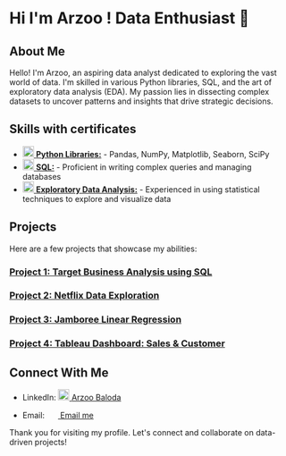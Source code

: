 # Hi I'm Arzoo ! Data Enthusiast  👋
## About Me
Hello! I'm Arzoo, an aspiring data analyst dedicated to exploring the vast world of data. I'm skilled in various Python libraries, SQL, and the art of exploratory data analysis (EDA). My passion lies in dissecting complex datasets to uncover patterns and insights that drive strategic decisions.

## Skills with certificates
- <a href="https://moonshot.scaler.com/s/sl/S5H5tOyZM3"> <img src="https://github.com/azbaloda/azbaloda/assets/161424775/21ba5d1a-fdcf-4582-928b-4bbe8ef1f227" width="20" height="20"/> [**Python Libraries:**](https://moonshot.scaler.com/s/sl/S5H5tOyZM3) - Pandas, NumPy, Matplotlib, Seaborn, SciPy 
- <a href="https://moonshot.scaler.com/s/sl/UbvSt91s1H"> <img src="https://github.com/azbaloda/azbaloda/assets/161424775/7246cf40-3d93-4162-af99-ce93cc34d0d7" width="20" height="20"/> [**SQL:**](https://moonshot.scaler.com/s/sl/UbvSt91s1H) - Proficient in writing complex queries and managing databases
- <a href="https://moonshot.scaler.com/s/sl/2KNZRl4RqV"> <img src="https://github.com/azbaloda/azbaloda/assets/161424775/d37813a6-6073-4805-80f6-a62ef80e1b20" width="20" height="20"/> [**Exploratory Data Analysis:**](https://moonshot.scaler.com/s/sl/2KNZRl4RqV) - Experienced in using statistical techniques to explore and visualize data

## Projects
Here are a few projects that showcase my abilities:

### [ Project 1: Target Business Analysis using SQL](https://github.com/azbaloda/SQL_Target_Analysis)

### [ Project 2: Netflix Data Exploration](https://github.com/azbaloda/Netflix-Data-Exploration-and-Visualisation)

### [ Project 3: Jamboree Linear Regression](https://github.com/azbaloda/Jamboree-Education---Linear-Regression)

### [Project 4: Tableau Dashboard: Sales & Customer](https://public.tableau.com/app/profile/arzoo.baloda/viz/SalesCustomerDashboards_17120333759470/SalesDashboard?publish=yes)

## Connect With Me

- LinkedIn: <a href="www.linkedin.com/in/arzoo-baloda-138948bb"> <img src="https://github.com/azbaloda/azbaloda/assets/161424775/7ba05e44-542b-464a-9a6f-bfa22a207112" width="20" height="20"/>
  [Arzoo Baloda](https://www.linkedin.com/in/arzoo-baloda-138948bb/)

- Email: <a href="mailto:your-balodarzoo@gmail.com"> <img src="https://github.com/azbaloda/azbaloda/assets/161424775/a69af330-c76d-412c-af36-912a2792d32e" width="20" height="15"/> [Email me](mailto:balodarzoo@gmail.com)

Thank you for visiting my profile. Let's connect and collaborate on data-driven projects!
